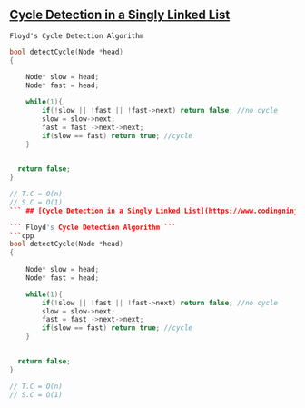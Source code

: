  ## [Cycle Detection in a Singly Linked List](https://www.codingninjas.com/studio/problems/cycle-detection-in-a-singly-linked-list_8230683?challengeSlug=striver-sde-challenge&leftPanelTab=1)

``` Floyd's Cycle Detection Algorithm ```
```cpp
bool detectCycle(Node *head)
{
	 
    Node* slow = head;
    Node* fast = head;

    while(1){
        if(!slow || !fast || !fast->next) return false; //no cycle
        slow = slow->next;
        fast = fast ->next->next;
        if(slow == fast) return true; //cycle
    }

    
  return false;
}

// T.C = O(n)
// S.C = O(1)
``` ## [Cycle Detection in a Singly Linked List](https://www.codingninjas.com/studio/problems/cycle-detection-in-a-singly-linked-list_8230683?challengeSlug=striver-sde-challenge&leftPanelTab=1)

``` Floyd's Cycle Detection Algorithm ```
```cpp
bool detectCycle(Node *head)
{
	 
    Node* slow = head;
    Node* fast = head;

    while(1){
        if(!slow || !fast || !fast->next) return false; //no cycle
        slow = slow->next;
        fast = fast ->next->next;
        if(slow == fast) return true; //cycle
    }

    
  return false;
}

// T.C = O(n)
// S.C = O(1)
```
